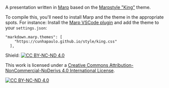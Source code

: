 A presentation written in [Marp](https://marp.app/) based on the [Marpstyle "King"](https://github.com/cunhapaulo/marpstyle/tree/main) theme.

To compile this, you'll need to install Marp and the theme in the appropriate spots. For instance: Install the [Marp VSCode plugin](https://marketplace.visualstudio.com/items?itemName=marp-team.marp-vscode) and add the theme to your `settings.json`:

```
"markdown.marp.themes": [
    "https://cunhapaulo.github.io/style/king.css"
  ],
```

Shield: [![CC BY-NC-ND 4.0][cc-by-nc-nd-shield]][cc-by-nc-nd]

This work is licensed under a
[Creative Commons Attribution-NonCommercial-NoDerivs 4.0 International License][cc-by-nc-nd].

[![CC BY-NC-ND 4.0][cc-by-nc-nd-image]][cc-by-nc-nd]

[cc-by-nc-nd]: http://creativecommons.org/licenses/by-nc-nd/4.0/
[cc-by-nc-nd-image]: https://licensebuttons.net/l/by-nc-nd/4.0/88x31.png
[cc-by-nc-nd-shield]: https://img.shields.io/badge/License-CC%20BY--NC--ND%204.0-lightgrey.svg
